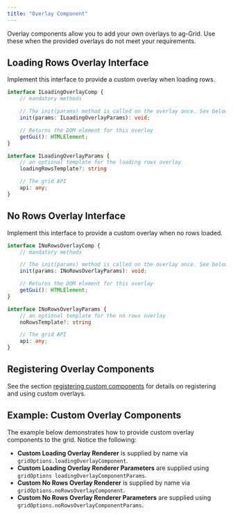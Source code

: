 ```yaml
---
title: "Overlay Component"
---
```


Overlay components allow you to add your own overlays to ag-Grid. Use these when the provided overlays do not meet your requirements.

## Loading Rows Overlay Interface

Implement this interface to provide a custom overlay when loading rows.

```ts
interface ILoadingOverlayComp {
    // mandatory methods

    // The init(params) method is called on the overlay once. See below for details on the parameters.
    init(params: ILoadingOverlayParams): void;

    // Returns the DOM element for this overlay
    getGui(): HTMLElement;
}
```

```ts
interface ILoadingOverlayParams {
    // an optional template for the loading rows overlay
    loadingRowsTemplate?: string

    // The grid API
    api: any;
}
```

## No Rows Overlay Interface

Implement this interface to provide a custom overlay when no rows loaded.

```ts
interface INoRowsOverlayComp {
    // mandatory methods

    // The init(params) method is called on the overlay once. See below for details on the parameters.
    init(params: INoRowsOverlayParams): void;

    // Returns the DOM element for this overlay
    getGui(): HTMLElement;
}
```

```ts
interface INoRowsOverlayParams {
    // an optional template for the no rows overlay
    noRowsTemplate?: string

    // The grid API
    api: any;
}
```

## Registering Overlay Components

See the section [registering custom components](../components/#registering-custom-components) for details on registering and using custom overlays.

## Example: Custom Overlay Components

The example below demonstrates how to provide custom overlay components to the grid. Notice the following:

- **Custom Loading Overlay Renderer** is supplied by name via `gridOptions.loadingOverlayComponent`.
- **Custom Loading Overlay Renderer Parameters** are supplied using `gridOptions loadingOverlayComponentParams`.
- **Custom No Rows Overlay Renderer** is supplied by name via `gridOptions.noRowsOverlayComponent`.
- **Custom No Rows Overlay Renderer Parameters** are supplied using `gridOptions.noRowsOverlayComponentParams`.

<grid-example title='Custom Overlay Components' name='custom-overlay-components' type='generated' options='{ "extras": ["fontawesome"] }'></grid-example>

